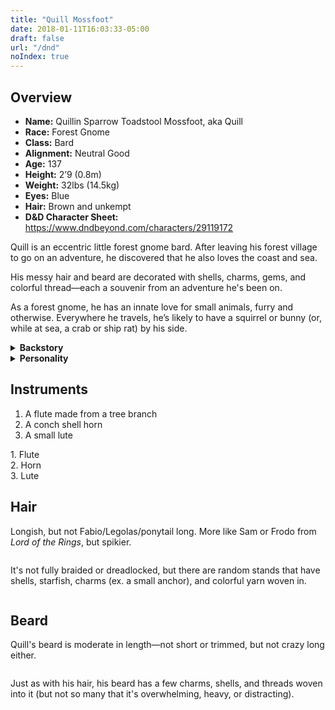 ```yaml
---
title: "Quill Mossfoot"
date: 2018-01-11T16:03:33-05:00
draft: false
url: "/dnd"
noIndex: true
---
```


<div data-toc="Table of Content"></div>

## Overview

- **Name:** Quillin Sparrow Toadstool Mossfoot, aka Quill
- **Race:** Forest Gnome
- **Class:** Bard
- **Alignment:** Neutral Good
- **Age:** 137
- **Height:** 2’9 (0.8m)
- **Weight:** 32lbs (14.5kg)
- **Eyes:** Blue 
- **Hair:** Brown and unkempt
- **D&D Character Sheet:** https://www.dndbeyond.com/characters/29119172

Quill is an eccentric little forest gnome bard. After leaving his forest village to go on an adventure, he discovered that he also loves the coast and sea.

His messy hair and beard are decorated with shells, charms, gems, and colorful thread&mdash;each a souvenir from an adventure he's been on.

As a forest gnome, he has an innate love for small animals, furry and otherwise. Everywhere he travels, he’s likely to have a squirrel or bunny (or, while at sea, a crab or ship rat) by his side.

<details>
<summary><strong>Backstory</strong></summary>
{{%md%}}
Quill is uncharacteristically enthusiastic for a forest gnome.

Usually quiet and private, Quill loves to meet new creatures of all (err… most) races, trade stories, and sing songs. Tired of feeling like a misfit among his people, Quill left his idyllic village, and struck out in search of adventure and new companions.

After wandering from town to town for a decade or so, Quill found himself at a seaside hamlet, where he discovered a love of the ocean (and the wonderful little creatures that live there).

He took up work aboard a merchant ship (sometimes legit, sometimes a bit below the law) as a deckhand and onboard entertainment.

Having spent the last 18 years traveling throughout the known land (and seas), Quill’s in search of a new adventure.
{{%/md%}}
</details>

<details>
<summary><strong>Personality</strong></summary>
{{%md%}}
Quill has a lust for life that’s more common of rock gnomes than forest. He’s a bit too enthusiastic at times (imagine a puppy that chugged a RedBull), and his biggest passion beyond meeting new people is chocolate.

Nearly two decades as a sailor’s has given Quill a flavorful language would make his kinfolk blush. He’s not much for grog, but he does love a good berry wine.

As a forest gnome, he has an innate love for small animals, furry and otherwise. Everywhere he travels, he’s likely to have a squirrel or bunny (or, while at sea, a crab or ship rat) by his side.

Despite his outgoing nature, forest gnomes aren’t a particularly common sight. They generally avoid outsiders. As a result, people don’t always know what to make of Quill, the hyperactive little gnome that can talk to animals.

His biggest fear in life is feeling like an outcast.

Also, running out chocolate. He’ll happily face down dragons and giants, but gods help him if he runs out of chocolate.
{{%/md%}}
</details>

## Instruments

1. A flute made from a tree branch
2. A conch shell horn
3. A small lute

<div class="row">
	<div class="grid-third margin-bottom">
		<div class="text-muted text-small">1. Flute</div>
		<img alt="" src="/img/dnd/flute.jpg">
	</div>
	<div class="grid-third margin-bottom">
		<div class="text-muted text-small">2. Horn</div>
		<img alt="" src="/img/dnd/conch-horn.jpg">
	</div>
	<div class="grid-third margin-bottom">
		<div class="text-muted text-small">3. Lute</div>
		<img alt="" src="/img/dnd/lute.jpg">
	</div>
</div>


## Hair

Longish, but not Fabio/Legolas/ponytail long. More like Sam or Frodo from *Lord of the Rings*, but spikier.

<div class="row">
	<div class="grid-third margin-bottom">
		<img alt="" src="/img/dnd/hair3.jpg">
	</div>
	<div class="grid-third margin-bottom">
		<img alt="" src="/img/dnd/hair1.jpg">
	</div>
	<div class="grid-third margin-bottom">
		<img alt="" src="/img/dnd/hair4.jpg">
	</div>
</div>

It's not fully braided or dreadlocked, but there are random stands that have shells, starfish, charms (ex. a small anchor), and colorful yarn woven in.

<div class="row">
	<div class="grid-third margin-bottom">
		<img alt="" src="/img/dnd/hair-charms-1.jpg">
	</div>
	<div class="grid-third margin-bottom">
		<img alt="" src="/img/dnd/hair-charms-5.jpg">
	</div>
	<div class="grid-third margin-bottom">
		<img alt="" src="/img/dnd/hair-charms-3.jpg">
	</div>
</div>


## Beard

Quill's beard is moderate in length&mdash;not short or trimmed, but not crazy long either.

<div class="row">
	<div class="grid-third margin-bottom">
		<img alt="" src="/img/dnd/beard1.jpg">
	</div>
	<div class="grid-third margin-bottom">
		<img alt="" src="/img/dnd/beard2.jpg">
	</div>
	<div class="grid-third margin-bottom">
		<img alt="" src="/img/dnd/beard3.jpg">
	</div>
</div>

Just as with his hair, his beard has a few charms, shells, and threads woven into it (but not so many that it's overwhelming, heavy, or distracting).

<div class="row">
	<div class="grid-third margin-bottom">
		<img alt="" src="/img/dnd/beard-charms-2.jpg">
	</div>
	<div class="grid-third margin-bottom">
		<img alt="" src="/img/dnd/beard-charms-3.jpg">
	</div>
	<div class="grid-third margin-bottom">
		<img alt="" src="/img/dnd/beard-charms-1.jpg">
	</div>
</div>